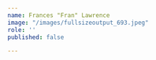 ```yaml
---
name: Frances "Fran" Lawrence
image: "/images/fullsizeoutput_693.jpeg"
role: ''
published: false

---
```


